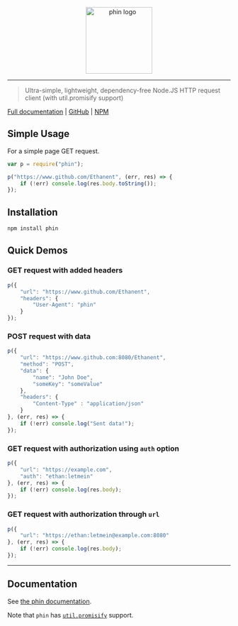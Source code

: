<p align="center" style="text-align: center;"><img src="http://i.imgur.com/SSBM2Pw.png" width="150" alt="phin logo"/></p>

---

> Ultra-simple, lightweight, dependency-free Node.JS HTTP request client (with util.promisify support)

[Full documentation](https://ethanent.github.io/phin/) | [GitHub](https://github.com/Ethanent/phin) | [NPM](https://www.npmjs.com/package/phin)

## Simple Usage
For a simple page GET request.

```javascript
var p = require("phin");

p("https://www.github.com/Ethanent", (err, res) => {
	if (!err) console.log(res.body.toString());
});
```


## Installation

```
npm install phin
```


## Quick Demos

### GET request with added headers

```javascript
p({
	"url": "https://www.github.com/Ethanent",
	"headers": {
		"User-Agent": "phin"
	}
});
```

### POST request with data

```javascript
p({
	"url": "https://www.github.com:8080/Ethanent",
	"method": "POST",
	"data": {
		"name": "John Doe",
		"someKey": "someValue"
	},
	"headers": {
		"Content-Type" : "application/json"
	}
}, (err, res) => {
	if (!err) console.log("Sent data!");
});
```

### GET request with authorization using `auth` option

```javascript
p({
	"url": "https://example.com",
	"auth": "ethan:letmein"
}, (err, res) => {
	if (!err) console.log(res.body);
});
```

### GET request with authorization through `url`

```javascript
p({
	"url": "https://ethan:letmein@example.com:8080"
}, (err, res) => {
	if (!err) console.log(res.body);
});
```


---

## Documentation

See [the phin documentation](https://ethanent.github.io/phin/).

Note that `phin` has [`util.promisify`](https://nodejs.org/dist/latest-v8.x/docs/api/util.html#util_util_promisify_original) support.
